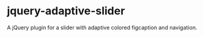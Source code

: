 jquery-adaptive-slider
======================

A jQuery plugin for a slider with adaptive colored figcaption and navigation.
